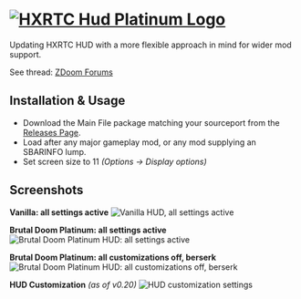 # [![HXRTC Hud Platinum Logo](https://i.imgur.com/4e4o9LY.png)](https://forum.zdoom.org/viewtopic.php?f=46&t=75282)

Updating HXRTC HUD with a more flexible approach in mind for wider mod support.

See thread: [ZDoom Forums](https://forum.zdoom.org/viewtopic.php?f=46&t=75282)

## Installation & Usage

- Download the Main File package matching your sourceport from the [Releases Page](https://github.com/FelesNoctis/HXRTCHUD_Platinum/releases).
- Load after any major gameplay mod, or any mod supplying an SBARINFO lump.
- Set screen size to 11 _(Options -> Display options)_

## Screenshots

**Vanilla: all settings active**
![Vanilla HUD, all settings active](http://i.imgur.com/yjgo3mN.png)

**Brutal Doom Platinum: all settings active**
![Brutal Doom Platinum HUD: all settings active](http://i.imgur.com/wmxGlyA.png)

**Brutal Doom Platinum: all customizations off, berserk**
![Brutal Doom Platinum HUD: all customizations off, berserk](http://i.imgur.com/YzZ9kx3.png)

**HUD Customization** _(as of v0.20)_
![HUD customization settings](http://i.imgur.com/JxEgtDc.png)
